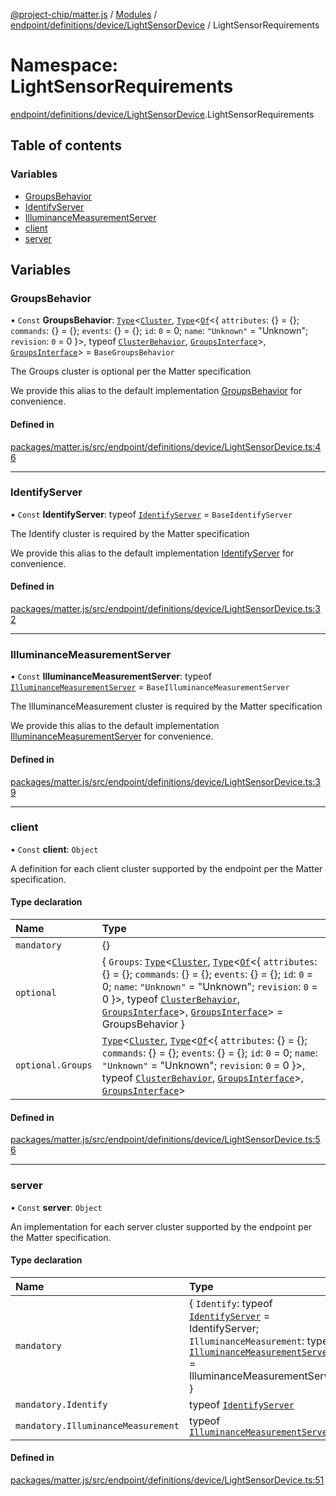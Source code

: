 [@project-chip/matter.js](../README.md) / [Modules](../modules.md) / [endpoint/definitions/device/LightSensorDevice](endpoint_definitions_device_LightSensorDevice.md) / LightSensorRequirements

# Namespace: LightSensorRequirements

[endpoint/definitions/device/LightSensorDevice](endpoint_definitions_device_LightSensorDevice.md).LightSensorRequirements

## Table of contents

### Variables

- [GroupsBehavior](endpoint_definitions_device_LightSensorDevice.LightSensorRequirements.md#groupsbehavior)
- [IdentifyServer](endpoint_definitions_device_LightSensorDevice.LightSensorRequirements.md#identifyserver)
- [IlluminanceMeasurementServer](endpoint_definitions_device_LightSensorDevice.LightSensorRequirements.md#illuminancemeasurementserver)
- [client](endpoint_definitions_device_LightSensorDevice.LightSensorRequirements.md#client)
- [server](endpoint_definitions_device_LightSensorDevice.LightSensorRequirements.md#server)

## Variables

### GroupsBehavior

• `Const` **GroupsBehavior**: [`Type`](../interfaces/behavior_cluster_export.ClusterBehavior.Type.md)\<[`Cluster`](../interfaces/cluster_export.Groups.Cluster.md), [`Type`](../interfaces/behavior_cluster_export.ClusterBehavior.Type.md)\<[`Of`](../interfaces/cluster_export.ClusterType.Of.md)\<\{ `attributes`: {} = \{}; `commands`: {} = \{}; `events`: {} = \{}; `id`: ``0`` = 0; `name`: ``"Unknown"`` = "Unknown"; `revision`: ``0`` = 0 }\>, typeof [`ClusterBehavior`](behavior_cluster_export.ClusterBehavior.md), [`GroupsInterface`](behavior_definitions_groups_export.md#groupsinterface)\>, [`GroupsInterface`](behavior_definitions_groups_export.md#groupsinterface)\> = `BaseGroupsBehavior`

The Groups cluster is optional per the Matter specification

We provide this alias to the default implementation [GroupsBehavior](endpoint_definitions_device_LightSensorDevice.LightSensorRequirements.md#groupsbehavior) for convenience.

#### Defined in

[packages/matter.js/src/endpoint/definitions/device/LightSensorDevice.ts:46](https://github.com/project-chip/matter.js/blob/5f71eedebdb9fa54338bde320c311bb359b7455d/packages/matter.js/src/endpoint/definitions/device/LightSensorDevice.ts#L46)

___

### IdentifyServer

• `Const` **IdentifyServer**: typeof [`IdentifyServer`](behavior_definitions_identify_export.IdentifyServer.md) = `BaseIdentifyServer`

The Identify cluster is required by the Matter specification

We provide this alias to the default implementation [IdentifyServer](endpoint_definitions_device_LightSensorDevice.LightSensorRequirements.md#identifyserver) for convenience.

#### Defined in

[packages/matter.js/src/endpoint/definitions/device/LightSensorDevice.ts:32](https://github.com/project-chip/matter.js/blob/5f71eedebdb9fa54338bde320c311bb359b7455d/packages/matter.js/src/endpoint/definitions/device/LightSensorDevice.ts#L32)

___

### IlluminanceMeasurementServer

• `Const` **IlluminanceMeasurementServer**: typeof [`IlluminanceMeasurementServer`](../classes/behavior_definitions_illuminance_measurement_export.IlluminanceMeasurementServer.md) = `BaseIlluminanceMeasurementServer`

The IlluminanceMeasurement cluster is required by the Matter specification

We provide this alias to the default implementation [IlluminanceMeasurementServer](endpoint_definitions_device_LightSensorDevice.LightSensorRequirements.md#illuminancemeasurementserver) for convenience.

#### Defined in

[packages/matter.js/src/endpoint/definitions/device/LightSensorDevice.ts:39](https://github.com/project-chip/matter.js/blob/5f71eedebdb9fa54338bde320c311bb359b7455d/packages/matter.js/src/endpoint/definitions/device/LightSensorDevice.ts#L39)

___

### client

• `Const` **client**: `Object`

A definition for each client cluster supported by the endpoint per the Matter specification.

#### Type declaration

| Name | Type |
| :------ | :------ |
| `mandatory` | {} |
| `optional` | \{ `Groups`: [`Type`](../interfaces/behavior_cluster_export.ClusterBehavior.Type.md)\<[`Cluster`](../interfaces/cluster_export.Groups.Cluster.md), [`Type`](../interfaces/behavior_cluster_export.ClusterBehavior.Type.md)\<[`Of`](../interfaces/cluster_export.ClusterType.Of.md)\<\{ `attributes`: {} = \{}; `commands`: {} = \{}; `events`: {} = \{}; `id`: ``0`` = 0; `name`: ``"Unknown"`` = "Unknown"; `revision`: ``0`` = 0 }\>, typeof [`ClusterBehavior`](behavior_cluster_export.ClusterBehavior.md), [`GroupsInterface`](behavior_definitions_groups_export.md#groupsinterface)\>, [`GroupsInterface`](behavior_definitions_groups_export.md#groupsinterface)\> = GroupsBehavior } |
| `optional.Groups` | [`Type`](../interfaces/behavior_cluster_export.ClusterBehavior.Type.md)\<[`Cluster`](../interfaces/cluster_export.Groups.Cluster.md), [`Type`](../interfaces/behavior_cluster_export.ClusterBehavior.Type.md)\<[`Of`](../interfaces/cluster_export.ClusterType.Of.md)\<\{ `attributes`: {} = \{}; `commands`: {} = \{}; `events`: {} = \{}; `id`: ``0`` = 0; `name`: ``"Unknown"`` = "Unknown"; `revision`: ``0`` = 0 }\>, typeof [`ClusterBehavior`](behavior_cluster_export.ClusterBehavior.md), [`GroupsInterface`](behavior_definitions_groups_export.md#groupsinterface)\>, [`GroupsInterface`](behavior_definitions_groups_export.md#groupsinterface)\> |

#### Defined in

[packages/matter.js/src/endpoint/definitions/device/LightSensorDevice.ts:56](https://github.com/project-chip/matter.js/blob/5f71eedebdb9fa54338bde320c311bb359b7455d/packages/matter.js/src/endpoint/definitions/device/LightSensorDevice.ts#L56)

___

### server

• `Const` **server**: `Object`

An implementation for each server cluster supported by the endpoint per the Matter specification.

#### Type declaration

| Name | Type |
| :------ | :------ |
| `mandatory` | \{ `Identify`: typeof [`IdentifyServer`](behavior_definitions_identify_export.IdentifyServer.md) = IdentifyServer; `IlluminanceMeasurement`: typeof [`IlluminanceMeasurementServer`](../classes/behavior_definitions_illuminance_measurement_export.IlluminanceMeasurementServer.md) = IlluminanceMeasurementServer } |
| `mandatory.Identify` | typeof [`IdentifyServer`](behavior_definitions_identify_export.IdentifyServer.md) |
| `mandatory.IlluminanceMeasurement` | typeof [`IlluminanceMeasurementServer`](../classes/behavior_definitions_illuminance_measurement_export.IlluminanceMeasurementServer.md) |

#### Defined in

[packages/matter.js/src/endpoint/definitions/device/LightSensorDevice.ts:51](https://github.com/project-chip/matter.js/blob/5f71eedebdb9fa54338bde320c311bb359b7455d/packages/matter.js/src/endpoint/definitions/device/LightSensorDevice.ts#L51)
